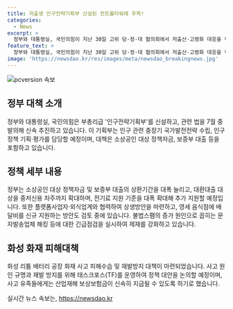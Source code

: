 ```yaml
---
title: 저출생 인구전략기획부 신설된 컨트롤타워에 주목!
categories:
  - News
excerpt: >
  정부와 대통령실, 국민의힘이 지난 30일 고위 당·정·대 협의회에서 저출산·고령화 대응을 위한 컨트롤타워로 인구전략기획부를 신설하고, 관련 법을 7월 중 발의해 신속 추진하기로 결정했다. 또한, 저출산·고령사회기본법 개정안 발의와 함께 소상공인 대상 정책자금 및 보증부 대출 상환기간을 연장하고, 영세 음식점에 배달비 지원하는 방안을 검토하기로 했다. 불법스팸문자에 대한 긴급 점검과 특별단속기간 운영, 화성 화재 피해수습 및 재발방지 대책을 포함하여 다양한 정책이 총력전을 펼칠 예정이다.
feature_text: >
  정부와 대통령실, 국민의힘이 지난 30일 고위 당·정·대 협의회에서 저출산·고령화 대응을 위한 컨트롤타워로 인구전략기획부를 신설하고, 관련 법을 7월 중 발의해 신속 추진하기로 결정했다. 또한, 저출산·고령사회기본법 개정안 발의와 함께 소상공인 대상 정책자금 및 보증부 대출 상환기간을 연장하고, 영세 음식점에 배달비 지원하는 방안을 검토하기로 했다. 불법스팸문자에 대한 긴급 점검과 특별단속기간 운영, 화성 화재 피해수습 및 재발방지 대책을 포함하여 다양한 정책이 총력전을 펼칠 예정이다.
image: 'https://newsdao.kr/res/images/meta/newsdao_breakingnews.jpg'
---
```


<p><img src="https://newsdao.kr/res/images/meta/newsdao_breakingnews.jpg" alt="pcversion 속보" /></p>

<h2 data-ke-size="size26">정부 대책 소개</h2>

<p data-ke-size="size16">정부와 대통령실, 국민의힘은 부총리급 '인구전략기획부'를 신설하고, 관련 법을 7월 중 발의해 신속 추진하고 있습니다. 이 기획부는 인구 관련 중장기 국가발전전략 수립, 인구 정책 기획·평가를 담당할 예정이며, 대책은 소상공인 대상 정책자금, 보증부 대출 등을 포함하고 있습니다.</p>

<h2 data-ke-size="size26">정책 세부 내용</h2>

<p data-ke-size="size16">정부는 소상공인 대상 정책자금 및 보증부 대출의 상환기간을 대폭 늘리고, 대환대출 대상을 중저신용 차주까지 확대하며, 전기료 지원 기준을 대폭 확대해 추가 지원할 예정입니다. 또한 플랫폼사업자·외식업계와 협력하여 상생방안을 마련하고, 영세 음식점에 배달비를 신규 지원하는 방안도 검토 중에 있습니다. 불법스팸의 증가 원인으로 꼽히는 문자발송업체 해킹 등에 대한 긴급점검을 실시하여 제재를 강화하고 있습니다.</p>

<h2 data-ke-size="size26">화성 화재 피해대책</h2>

<p data-ke-size="size16">화성 리튬 배터리 공장 화재 사고 피해수습 및 재발방지 대책이 마련되었습니다. 사고 원인 규명과 재발 방지를 위해 태스크포스(TF)를 운영하여 정책 대안을 논의할 예정이며, 사고 유족들에게는 산업재해 보상보험금이 신속히 지급될 수 있도록 하기로 했습니다.</p>
실시간 뉴스 속보는, <a href="https://newsdao.kr" rel="dofollow">https://newsdao.kr</a>


